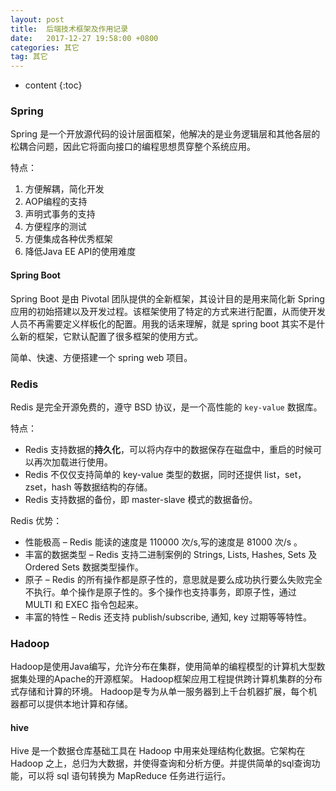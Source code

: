 ```yaml
---
layout: post
title:  后端技术框架及作用记录
date:   2017-12-27 19:58:00 +0800
categories: 其它
tag: 其它
---
```


* content
{:toc}

### Spring

Spring 是一个开放源代码的设计层面框架，他解决的是业务逻辑层和其他各层的松耦合问题，因此它将面向接口的编程思想贯穿整个系统应用。

特点：

1. 方便解耦，简化开发
2. AOP编程的支持
3. 声明式事务的支持
4. 方便程序的测试
5. 方便集成各种优秀框架
6. 降低Java EE API的使用难度

#### Spring Boot

Spring Boot 是由 Pivotal 团队提供的全新框架，其设计目的是用来简化新 Spring 应用的初始搭建以及开发过程。该框架使用了特定的方式来进行配置，从而使开发人员不再需要定义样板化的配置。用我的话来理解，就是 spring boot 其实不是什么新的框架，它默认配置了很多框架的使用方式。

简单、快速、方便搭建一个 spring web 项目。

### Redis

Redis 是完全开源免费的，遵守 BSD 协议，是一个高性能的 `key-value` 数据库。

特点：

* Redis 支持数据的**持久化**，可以将内存中的数据保存在磁盘中，重启的时候可以再次加载进行使用。
* Redis 不仅仅支持简单的 key-value 类型的数据，同时还提供 list，set，zset，hash 等数据结构的存储。
* Redis 支持数据的备份，即 master-slave 模式的数据备份。

Redis 优势：

* 性能极高 – Redis 能读的速度是 110000 次/s,写的速度是 81000 次/s 。
* 丰富的数据类型 – Redis 支持二进制案例的 Strings, Lists, Hashes, Sets 及 Ordered Sets 数据类型操作。
* 原子 – Redis 的所有操作都是原子性的，意思就是要么成功执行要么失败完全不执行。单个操作是原子性的。多个操作也支持事务，即原子性，通过 MULTI 和 EXEC 指令包起来。
* 丰富的特性 – Redis 还支持 publish/subscribe, 通知, key 过期等等特性。

### Hadoop

Hadoop是使用Java编写，允许分布在集群，使用简单的编程模型的计算机大型数据集处理的Apache的开源框架。 Hadoop框架应用工程提供跨计算机集群的分布式存储和计算的环境。 Hadoop是专为从单一服务器到上千台机器扩展，每个机器都可以提供本地计算和存储。

#### hive

Hive 是一个数据仓库基础工具在 Hadoop 中用来处理结构化数据。它架构在 Hadoop 之上，总归为大数据，并使得查询和分析方便。并提供简单的sql查询功能，可以将 sql 语句转换为 MapReduce 任务进行运行。
